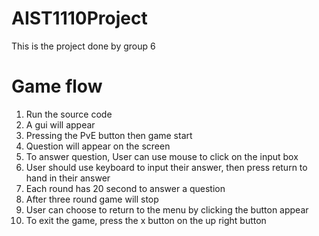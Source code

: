# AIST1110Project
This is the project done by group 6

# Game flow
1. Run the source code
2. A gui will appear
3. Pressing the PvE button then game start
4. Question will appear on the screen
5. To answer question, User can use mouse to click on the input box
6. User should use keyboard to input their answer, then press return to hand in their answer
7. Each round has 20 second to answer a question
8. After three round game will stop
9. User can choose to return to the menu by clicking the button appear
10. To exit the game, press the x button on the up right button
